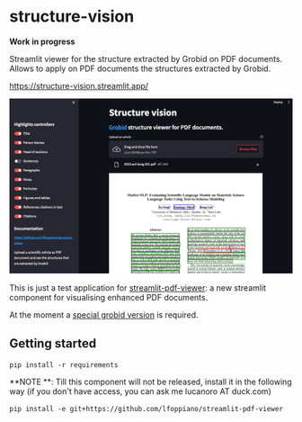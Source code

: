 # structure-vision

**Work in progress**

Streamlit viewer for the structure extracted by Grobid on PDF documents. 
Allows to apply on PDF documents the structures extracted by Grobid.

https://structure-vision.streamlit.app/

![screenshot1.png](docs%2Fscreenshot1.png)

This is just a test application for [streamlit-pdf-viewer](https://github.com/lfoppiano/streamlit-pdf-viewer): a new streamlit component for visualising enhanced PDF documents.

At the moment a [special grobid version](https://github.com/kermitt2/grobid/pull/1068) is required. 

## Getting started

```shell
pip install -r requirements
```

**NOTE
**: Till this component will not be released, install it in the following way (if you don't have access, you can ask me lucanoro AT duck.com)

```shell
pip install -e git+https://github.com/lfoppiano/streamlit-pdf-viewer 
```
